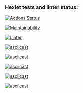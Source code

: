 ### Hexlet tests and linter status:

[![Actions Status](https://github.com/niramov/frontend-project-lvl1/workflows/hexlet-check/badge.svg)](https://github.com/niramov/frontend-project-lvl1/actions)

[![Maintainability](https://api.codeclimate.com/v1/badges/a99a88d28ad37a79dbf6/maintainability)](https://codeclimate.com/github/codeclimate/codeclimate/maintainability)

[![Linter](https://github.com/niramov/frontend-project-lvl1/actions/workflows/node.js.yml/badge.svg)](https://github.com/niramov/frontend-project-lvl1/actions/workflows/node.js.yml)

[![asciicast](https://asciinema.org/a/vbFPpVqmdW8c0m831gbyEwbPO.svg)](https://asciinema.org/a/vbFPpVqmdW8c0m831gbyEwbPO)

[![asciicast](https://asciinema.org/a/a64Z9TFOKgZZVkAuvdELK5dTs.svg)](https://asciinema.org/a/a64Z9TFOKgZZVkAuvdELK5dTs)

[![asciicast](https://asciinema.org/a/zSoyIv9Z2Jo1OYtITVZatugzI.svg)](https://asciinema.org/a/zSoyIv9Z2Jo1OYtITVZatugzI)

[![asciicast](https://asciinema.org/a/cVIdtEYyw8YlnxXE86mLFLN3d.svg)](https://asciinema.org/a/cVIdtEYyw8YlnxXE86mLFLN3d)

[![asciicast](https://asciinema.org/a/pyt1NLcxeax1mmNIngPAPXVR8.svg)](https://asciinema.org/a/pyt1NLcxeax1mmNIngPAPXVR8)
